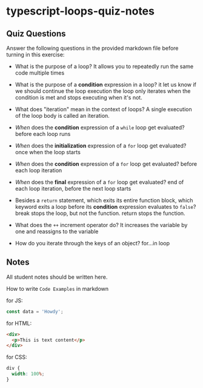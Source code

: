 # typescript-loops-quiz-notes

## Quiz Questions

Answer the following questions in the provided markdown file before turning in this exercise:

- What is the purpose of a loop?
  It allows you to repeatedly run the same code multiple times

- What is the purpose of a **condition** expression in a loop?
  it let us know if we should continue the loop execution
  the loop only iterates when the condition is met and stops executing when it's not.

- What does "iteration" mean in the context of loops?
  A single execution of the loop body is called an iteration.

- _When_ does the **condition** expression of a `while` loop get evaluated?
  before each loop runs

- _When_ does the **initialization** expression of a `for` loop get evaluated?
  once when the loop starts

- _When_ does the **condition** expression of a `for` loop get evaluated?
  before each loop iteration

- _When_ does the **final** expression of a `for` loop get evaluated?
  end of each loop iteration, before the next loop starts

- Besides a `return` statement, which exits its entire function block, which keyword exits a loop before its **condition** expression evaluates to `false`?
  break stops the loop, but not the function. return stops the function.

- What does the `++` increment operator do?
  It increases the variable by one and reassigns to the variable

- How do you iterate through the keys of an object?
  for...in loop

## Notes

All student notes should be written here.

How to write `Code Examples` in markdown

for JS:

```javascript
const data = 'Howdy';
```

for HTML:

```html
<div>
  <p>This is text content</p>
</div>
```

for CSS:

```css
div {
  width: 100%;
}
```
